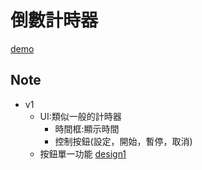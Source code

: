 # 倒數計時器
<!--[demo](https://gb771011.github.io/myFrontEnd/project/Web_Counter)-->
[demo](./index.html)
## Note
* v1
    * UI:類似一般的計時器  
        * 時間框:顯示時間
        * 控制按鈕(設定，開始，暫停，取消)
    * 按鈕單一功能
[design1](./design1.md)

# 